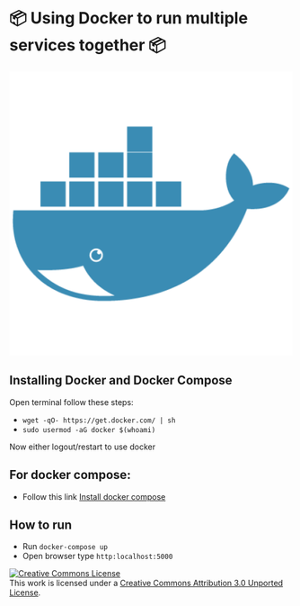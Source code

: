 # :package: Using Docker to run multiple services together :package:

![Docker image](./docker.png)

## Installing Docker and Docker Compose

Open terminal follow these steps:

* `wget -qO- https://get.docker.com/ | sh`
* `sudo usermod -aG docker $(whoami)`

Now either logout/restart to use docker

## For docker compose:

* Follow this link [Install docker compose](https://docs.docker.com/compose/install/#install-compose)

## How to run

* Run `docker-compose up`
* Open browser type `http:localhost:5000`

<a rel="license" href="http://creativecommons.org/licenses/by/3.0/"><img alt="Creative Commons License" style="border-width:0" src="https://i.creativecommons.org/l/by/3.0/88x31.png" /></a><br />This work is licensed under a <a rel="license" href="http://creativecommons.org/licenses/by/3.0/">Creative Commons Attribution 3.0 Unported License</a>.
